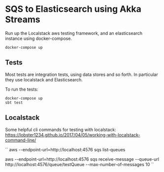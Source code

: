 # SQS to Elasticsearch using Akka Streams

Run up the Localstack aws testing framework, and an elasticsearch instance using docker-compose.
```
docker-compose up
```

## Tests
Most tests are integration tests, using data stores and so forth. In particular they use localstack and Elasticsearch.

To run the tests:
```
docker-compose up
sbt test
```


## Localstack

Some helpful cli commands for testing with localstack:
https://lobster1234.github.io/2017/04/05/working-with-localstack-command-line/

``
aws --endpoint-url=http://localhost:4576 sqs list-queues

aws --endpoint-url=http://localhost:4576 sqs receive-message --queue-url http://localhost:4576/queue/testQueue --max-number-of-messages 10
``

